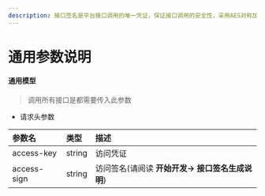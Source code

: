 ```yaml
---
description: 接口签名是平台接口调用的唯一凭证，保证接口调用的安全性，采用AES对称加密以及5分钟有效数据机制。
---
```


# 通用参数说明

#### **通用模型**

> 调用所有接口是都需要传入此参数

* 请求头参数

| 参数名 | 类型 | 描述 |
| :--- | :--- | :--- |
| access-key | string | 访问凭证 |
| access-sign | string | 访问签名\(请阅读 **开始开发-&gt; 接口签名生成说明**\) |



